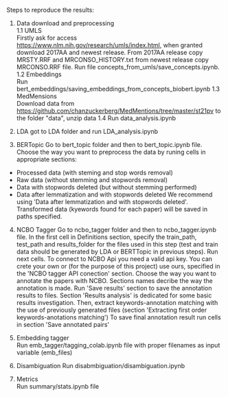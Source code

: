 Steps to reproduce the results:

1. Data download and preprocessing \
    1.1 UMLS \
    Firstly ask for access https://www.nlm.nih.gov/research/umls/index.html, when granted download 2017AA and newest release. From 2017AA release copy MRSTY.RRF and MRCONSO_HISTORY.txt from newest release copy MRCONSO.RRF file. Run file concepts_from_umls/save_concepts.ipynb.\
    1.2 Embeddings\
    Run bert_embeddings/saving_embeddings_from_concepts_biobert.ipynb
    1.3 MedMensions \
    Download data from https://github.com/chanzuckerberg/MedMentions/tree/master/st21pv to the folder "data", unzip data
    1.4 Run data_analysis.ipynb

2. LDA got to LDA folder and run LDA_analysis.ipynb

3. BERTopic 
Go to bert_topic folder and then to bert_topic.ipynb file. Choose the way you want to preprocess the data by runing cells in appropriate sections:
* Processed data (with steming and stop words removal)
* Raw data (without stemming and stopwords removal)
* Data with stopwords deleted (but without stemming performed)
* Data after lemmatization and with stopwords deleted
We recommend using 'Data after lemmatization and with stopwords deleted'.
Transformed data (kyewords found for each paper) will be saved in paths specified.  

4. NCBO Tagger
Go to ncbo_tagger folder and then to ncbo_tagger.ipynb file. In the first cell in Definitions section, specify the train_path, test_path and results_folder for the files used in this step (test and train data should be generated by LDA or BERTTopic in previous steps).
Run next cells. To connect to NCBO Api you need a valid api key. You can crete your own or (for the purpose of this project) use ours, specified in the 'NCBO tagger API conection' section.
Choose the way you want to annotate the papers with NCBO. Sections names decribe the way the annotation is made.
Run 'Save results' section to save the annotation results to files.
Section 'Results analysis' is dedicated for some basic results investigation.
Then, extract keywords-annotation matching with the use of previously generated files (section 'Extracting first order keywords-anotations matching') 
To save final annotation result run cells in section 'Save annotated pairs'

5. Embedding tagger\
Run emb_tagger/tagging_colab.ipynb file with proper filenames as input  variable (emb_files)

6. Disambiguation
Run disabmbiguation/disambiguation.ipynb

7. Metrics\
Run summary/stats.ipynb file

